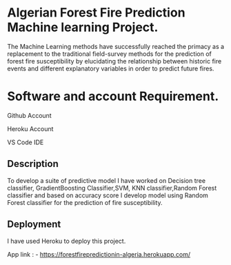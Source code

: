 
# Algerian Forest Fire Prediction Machine learning Project.

The Machine Learning methods have successfully reached
the primacy as a replacement to the traditional field-survey methods for the prediction of forest fire
susceptibility by elucidating the relationship between historic fire events and different explanatory
variables in order to predict future fires.

# Software and account Requirement.
Github Account

Heroku Account

VS Code IDE


## Description 



To develop a suite of predictive model I have worked on Decision tree classifier,
GradientBoosting Classifier,SVM, KNN classifier,Random Forest classifier and based on accuracy score
I develop model using Random Forest classifier for the prediction of fire susceptibility.
## Deployment

I have used Heroku to deploy this project.

App link : - https://forestfirepredictionin-algeria.herokuapp.com/
